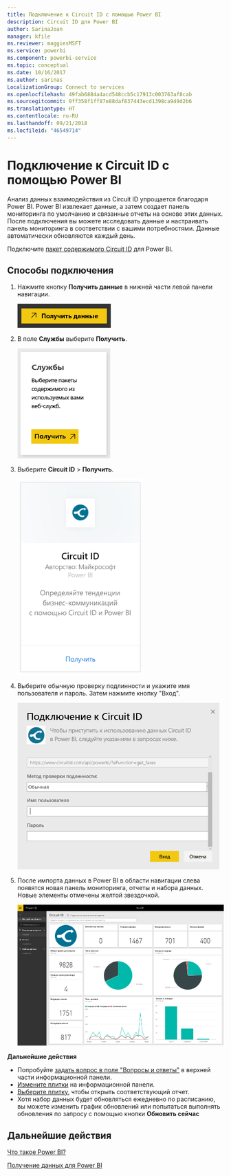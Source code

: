 ```yaml
---
title: Подключение к Circuit ID с помощью Power BI
description: Circuit ID для Power BI
author: SarinaJoan
manager: kfile
ms.reviewer: maggiesMSFT
ms.service: powerbi
ms.component: powerbi-service
ms.topic: conceptual
ms.date: 10/16/2017
ms.author: sarinas
LocalizationGroup: Connect to services
ms.openlocfilehash: 49fab6884a4acd548ccb5c17913c003763af8cab
ms.sourcegitcommit: 0ff358f1ff87e88daf837443ecd1398ca949d2b6
ms.translationtype: HT
ms.contentlocale: ru-RU
ms.lasthandoff: 09/21/2018
ms.locfileid: "46549714"
---
```

# <a name="connect-to-circuit-id-with-power-bi"></a>Подключение к Circuit ID с помощью Power BI
Анализ данных взаимодействия из Circuit ID упрощается благодаря Power BI. Power BI извлекает данные, а затем создает панель мониторинга по умолчанию и связанные отчеты на основе этих данных. После подключения вы можете исследовать данные и настраивать панель мониторинга в соответствии с вашими потребностями. Данные автоматически обновляются каждый день.

Подключите [пакет содержимого Circuit ID](https://app.powerbi.com/getdata/services/circuitid) для Power BI.

## <a name="how-to-connect"></a>Способы подключения
1. Нажмите кнопку **Получить данные** в нижней части левой панели навигации.
   
    ![](media/service-connect-to-circuit-id/getdata.png)
2. В поле **Службы** выберите **Получить**.
   
    ![](media/service-connect-to-circuit-id/services.png)
3. Выберите **Circuit ID** \> **Получить**.
   
    ![](media/service-connect-to-circuit-id/circuitid.png)
4. Выберите обычную проверку подлинности и укажите имя пользователя и пароль. Затем нажмите кнопку "Вход".
   
    ![](media/service-connect-to-circuit-id/circuitid_login.png)
5. После импорта данных в Power BI в области навигации слева появятся новая панель мониторинга, отчеты и набора данных. Новые элементы отмечены желтой звездочкой.
   
    ![](media/service-connect-to-circuit-id/circuitid_dashboard_chrome.png)

**Дальнейшие действия**

* Попробуйте [задать вопрос в поле "Вопросы и ответы"](consumer/end-user-q-and-a.md) в верхней части информационной панели.
* [Измените плитки](service-dashboard-edit-tile.md) на информационной панели.
* [Выберите плитку](consumer/end-user-tiles.md), чтобы открыть соответствующий отчет.
* Хотя набор данных будет обновляться ежедневно по расписанию, вы можете изменить график обновлений или попытаться выполнять обновления по запросу с помощью кнопки **Обновить сейчас**

## <a name="next-steps"></a>Дальнейшие действия
[Что такое Power BI?](power-bi-overview.md)

[Получение данных для Power BI](service-get-data.md)

